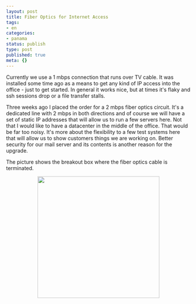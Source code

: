 ```yaml
---
layout: post
title: Fiber Optics for Internet Access
tags:
- en
categories:
- panama
status: publish
type: post
published: true
meta: {}
---
```

<p>Currently we use a 1 mbps connection that runs over TV cable. It was installed some time ago as a means to get any kind of IP access into the office - just to get started. In general it works nice, but at times it's flaky and ssh sessions drop or a file transfer stalls.</p>

<p>Three weeks ago I placed the order for a 2 mbps fiber optics circuit. It's a dedicated line with 2 mbps in both directions and of course we will have a set of static IP addresses that will allow us to run a few servers here. Not that I would like to have a datacenter in the middle of the office. That would be far too noisy. It's more about the flexibility to a few test systems here that will allow us to show customers things we are working on. Better security for our mail server and its contents is another reason for the upgrade.</p>

<p>The picture shows the breakout box where the fiber optics cable is terminated.</p>

<div style="text-align:center;"><a href="http://www.flickr.com/photos/34665899@N00/4213093053" title="View '' on Flickr.com"><img border="0" width="333" alt="" src="http://farm3.static.flickr.com/2509/4213093053_2c5341fb6b.jpg"></a></div>
